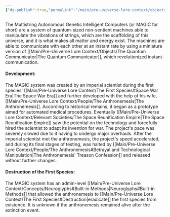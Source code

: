 ```yaml
---
{"dg-publish":true,"permalink":"/main/pre-universe-lore-context/objects/multistring-autonomous-genetic-intelligent-computers-magic/"}
---
```


The Multistring Autonomous Genetic Intelligent Computers (or MAGIC for short) are a system of quantum-sized non-sentient machines able to manipulate the vibrations of strings, which are the scaffolding of this universe, and it is what makes all matter and energy exist. The machines are able to communicate with each other at an instant rate by using a miniature version of [[Main/Pre-Universe Lore Context/Objects/The Quantum Communicator\|The Quantum Communicator]], which revolutionized instant-communication.

#### Development: 
The MAGIC system was created by an imperial scientist during the first species' [[Main/Pre-Universe Lore Context/The First Species#Space War Era\|The Space War Era]]
and further developed with the help of his wife, [[Main/Pre-Universe Lore Context/People/The Anthronemesis\|The Anthronemesis]]. According to historical remains, it began as a prototype aimed for automated medical procedures. Eventually [[Main/Pre-Universe Lore Context/Relevant Societies/The Space Reunification Empire\|The Space Reunification Empire]] saw the potential on the technology and forcefully hired the scientist to adapt its invention for war. The project's pace was severely slowed due to it having to undergo major overhauls. After the imperial scientist met the anthronemesis, the project's speed accelerated, and during its final stages of testing, was halted by [[Main/Pre-Universe Lore Context/People/The Anthronemesis#Betrayal and Technological Manipulation\|The Anthronemesis' Treason Confession]] and released without further changes.

#### Destruction of the First Species:
The MAGIC system has an admin-level [[Main/Pre-Universe Lore Context/Concepts/Neuroglyphs#Built-in Methods\|Neuroglyphs#Built-in Methods]] that allowed the anthronemesis to [[Main/Pre-Universe Lore Context/The First Species#Destruction\|eradicate]] the first species from existence. It is unknown if the anthronemesis remained alive after the extinction event.